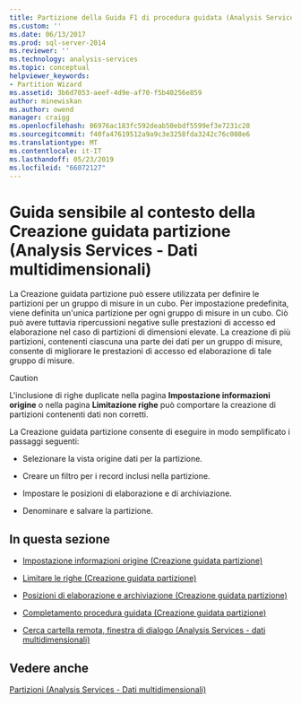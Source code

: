 ```yaml
---
title: Partizione della Guida F1 di procedura guidata (Analysis Services - dati multidimensionali) | Microsoft Docs
ms.custom: ''
ms.date: 06/13/2017
ms.prod: sql-server-2014
ms.reviewer: ''
ms.technology: analysis-services
ms.topic: conceptual
helpviewer_keywords:
- Partition Wizard
ms.assetid: 3b6d7053-aeef-4d9e-af70-f5b40256e859
author: minewiskan
ms.author: owend
manager: craigg
ms.openlocfilehash: 86976ac183fc592deab50ebdf5599ef3e7231c28
ms.sourcegitcommit: f40fa47619512a9a9c3e3258fda3242c76c008e6
ms.translationtype: MT
ms.contentlocale: it-IT
ms.lasthandoff: 05/23/2019
ms.locfileid: "66072127"
---
```

# <a name="partition-wizard-f1-help-analysis-services---multidimensional-data"></a>Guida sensibile al contesto della Creazione guidata partizione (Analysis Services - Dati multidimensionali)
  La Creazione guidata partizione può essere utilizzata per definire le partizioni per un gruppo di misure in un cubo. Per impostazione predefinita, viene definita un'unica partizione per ogni gruppo di misure in un cubo. Ciò può avere tuttavia ripercussioni negative sulle prestazioni di accesso ed elaborazione nel caso di partizioni di dimensioni elevate. La creazione di più partizioni, contenenti ciascuna una parte dei dati per un gruppo di misure, consente di migliorare le prestazioni di accesso ed elaborazione di tale gruppo di misure.  
  
> [!CAUTION]  
>  L'inclusione di righe duplicate nella pagina **Impostazione informazioni origine** o nella pagina **Limitazione righe** può comportare la creazione di partizioni contenenti dati non corretti.  
  
 La Creazione guidata partizione consente di eseguire in modo semplificato i passaggi seguenti:  
  
-   Selezionare la vista origine dati per la partizione.  
  
-   Creare un filtro per i record inclusi nella partizione.  
  
-   Impostare le posizioni di elaborazione e di archiviazione.  
  
-   Denominare e salvare la partizione.  
  
## <a name="in-this-section"></a>In questa sezione  
  
-   [Impostazione informazioni origine &#40;Creazione guidata partizione&#41;](specify-source-information-partition-wizard.md)  
  
-   [Limitare le righe &#40;Creazione guidata partizione&#41;](restrict-rows-partition-wizard.md)  
  
-   [Posizioni di elaborazione e archiviazione &#40;Creazione guidata partizione&#41;](processing-and-storage-locations-partition-wizard.md)  
  
-   [Completamento procedura guidata &#40;Creazione guidata partizione&#41;](completing-the-wizard-partition-wizard.md)  
  
-   [Cerca cartella remota, finestra di dialogo &#40;Analysis Services - dati multidimensionali&#41;](browse-for-remote-folder-dialog-box-analysis-services-multidimensional-data.md)  
  
## <a name="see-also"></a>Vedere anche  
 [Partizioni &#40;Analysis Services - Dati multidimensionali&#41;](multidimensional-models-olap-logical-cube-objects/partitions-analysis-services-multidimensional-data.md)  
  
  
